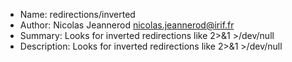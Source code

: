 - Name:    redirections/inverted
- Author:  Nicolas Jeannerod <nicolas.jeannerod@irif.fr>
- Summary: Looks for inverted redirections like 2>&1 >/dev/null
- Description:  Looks for inverted redirections like 2>&1 >/dev/null